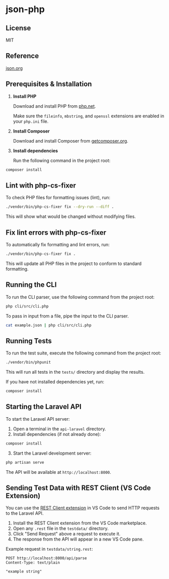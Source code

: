 # json-php

## License

MIT

## Reference

[json.org](http://json.org)

## Prerequisites & Installation

1. **Install PHP**

   Download and install PHP from [php.net](https://www.php.net/downloads).

   Make sure the `fileinfo`, `mbstring`, and `openssl` extensions are enabled in your `php.ini` file.

2. **Install Composer**

   Download and install Composer from [getcomposer.org](https://getcomposer.org/download/).

3. **Install dependencies**

   Run the following command in the project root:

```sh
composer install
```

## Lint with php-cs-fixer

To check PHP files for formatting issues (lint), run:

```sh
./vendor/bin/php-cs-fixer fix --dry-run --diff .
```

This will show what would be changed without modifying files.

## Fix lint errors with php-cs-fixer

To automatically fix formatting and lint errors, run:

```sh
./vendor/bin/php-cs-fixer fix .
```

This will update all PHP files in the project to conform to standard formatting.

## Running the CLI

To run the CLI parser, use the following command from the project root:

```sh
php cli/src/cli.php
```

To pass in input from a file, pipe the input to the CLI parser.

```sh
cat example.json | php cli/src/cli.php
```

## Running Tests

To run the test suite, execute the following command from the project root:

```sh
./vendor/bin/phpunit
```

This will run all tests in the `tests/` directory and display the results.

If you have not installed dependencies yet, run:

```sh
composer install
```

## Starting the Laravel API

To start the Laravel API server:

1. Open a terminal in the `api-laravel` directory.
2. Install dependencies (if not already done):

```sh
composer install
```

3. Start the Laravel development server:

```sh
php artisan serve
```

The API will be available at `http://localhost:8000`.

## Sending Test Data with REST Client (VS Code Extension)

You can use the [REST Client extension](https://marketplace.visualstudio.com/items?itemName=humao.rest-client) in VS Code to send HTTP requests to the Laravel API.

1. Install the REST Client extension from the VS Code marketplace.
2. Open any `.rest` file in the `testdata/` directory.
3. Click "Send Request" above a request to execute it.
4. The response from the API will appear in a new VS Code pane.

Example request in `testdata/string.rest`:

```http
POST http://localhost:8000/api/parse
Content-Type: text/plain

"example string"
```
